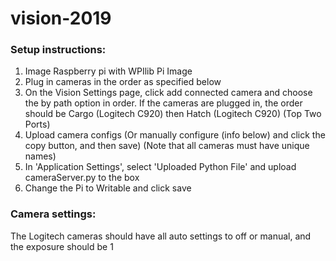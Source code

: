 # vision-2019

### Setup instructions:

1. Image Raspberry pi with WPIlib Pi Image
2. Plug in cameras in the order as specified below
3. On the Vision Settings page, click add connected camera and choose the by path option in order. If the cameras are plugged in, the order should be Cargo (Logitech C920) then Hatch (Logitech C920) (Top Two Ports)
4. Upload camera configs (Or manually configure (info below) and click the copy button, and then save) (Note that all cameras must have unique names)
5. In 'Application Settings', select 'Uploaded Python File' and upload cameraServer.py to the box
6. Change the Pi to Writable and click save

### Camera settings:

The Logitech cameras should have all auto settings to off or manual, and the exposure should be 1